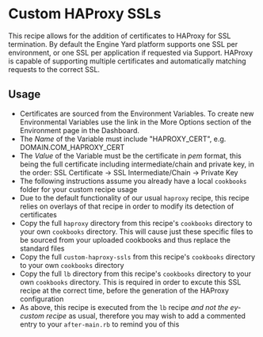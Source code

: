 # Custom HAProxy SSLs

This recipe allows for the addition of certificates to HAProxy for SSL termination. By default the Engine Yard platform supports one SSL per environment, or one SSL per application if requested via Support. HAProxy is capable of supporting multiple certificates and automatically matching requests to the correct SSL.

## Usage

* Certificates are sourced from the Environment Variables. To create new Environmental Variables use the link in the More Options section of the Environment page in the Dashboard.
* The _Name_ of the Variable must include "HAPROXY_CERT", e.g. DOMAIN.COM_HAPROXY_CERT
* The _Value_ of the Variable must be the certificate in _pem_ format, this being the full certificate including intermediate/chain and private key, in the order: SSL Certificate -> SSL Intermediate/Chain -> Private Key
* The following instructions assume you already have a local `cookbooks` folder for your custom recipe usage
* Due to the default functionality of our usual `haproxy` recipe, this recipe relies on overlays of that recipe in order to modify its detection of certificates
* Copy the full `haproxy` directory from this recipe's `cookbooks` directory to your own `cookbooks` directory. This will cause just these specific files to be sourced from your uploaded cookbooks and thus replace the standard files
* Copy the full `custom-haproxy-ssls` from this recipe's `cookbooks` directory to your own `cookbooks` directory
* Copy the full `lb` directory from this recipe's `cookbooks` directory to your own `cookbooks` directory. This is required in order to excute this SSL recipe at the correct time, before the generation of the HAProxy configuration
* As above, this recipe is executed from the `lb` recipe *and not the ey-custom recipe* as usual, therefore you may wish to add a commented entry to your `after-main.rb` to remind you of this
